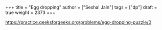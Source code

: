 +++
title = "Egg dropping"
author = ["Seshal Jain"]
tags = ["dp"]
draft = true
weight = 2373
+++

<https://practice.geeksforgeeks.org/problems/egg-dropping-puzzle/0>
